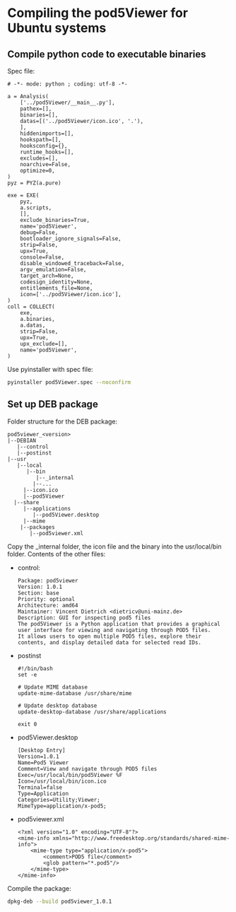 # Compiling the pod5Viewer for Ubuntu systems

## Compile python code to executable binaries

Spec file:

```
# -*- mode: python ; coding: utf-8 -*-

a = Analysis(
    ['../pod5Viewer/__main__.py'],
    pathex=[],
    binaries=[],
    datas=[('../pod5Viewer/icon.ico', '.'),
    ],
    hiddenimports=[],
    hookspath=[],
    hooksconfig={},
    runtime_hooks=[],
    excludes=[],
    noarchive=False,
    optimize=0,
)
pyz = PYZ(a.pure)

exe = EXE(
    pyz,
    a.scripts,
    [],
    exclude_binaries=True,
    name='pod5Viewer',
    debug=False,
    bootloader_ignore_signals=False,
    strip=False,
    upx=True,
    console=False,
    disable_windowed_traceback=False,
    argv_emulation=False,
    target_arch=None,
    codesign_identity=None,
    entitlements_file=None,
    icon=['../pod5Viewer/icon.ico'],
)
coll = COLLECT(
    exe,
    a.binaries,
    a.datas,
    strip=False,
    upx=True,
    upx_exclude=[],
    name='pod5Viewer',
)
```

Use pyinstaller with spec file:

```bash
pyinstaller pod5Viewer.spec --noconfirm
```


## Set up DEB package

Folder structure for the DEB package:

```
pod5viewer_<version>
|--DEBIAN
   |--control
   |--postinst
|--usr
   |--local
      |--bin
         |--_internal
	    |--...
	 |--icon.ico
	 |--pod5Viewer
  |--share
     |--applications
        |--pod5Viewer.desktop
     |--mime
	|--packages
	   |--pod5viewer.xml
```
Copy the _internal folder, the icon file and the binary into the usr/local/bin folder. Contents of the other files:

- control:
    ```
    Package: pod5viewer
    Version: 1.0.1
    Section: base
    Priority: optional
    Architecture: amd64
    Maintainer: Vincent Dietrich <dietricv@uni-mainz.de>
    Description: GUI for inspecting pod5 files
    The pod5Viewer is a Python application that provides a graphical user interface for viewing and navigating through POD5 files. 
    It allows users to open multiple POD5 files, explore their contents, and display detailed data for selected read IDs.

    ```

- postinst
    ```
    #!/bin/bash
    set -e

    # Update MIME database
    update-mime-database /usr/share/mime

    # Update desktop database
    update-desktop-database /usr/share/applications

    exit 0
    ```
- pod5Viewer.desktop
    ```
    [Desktop Entry]
    Version=1.0.1
    Name=Pod5 Viewer
    Comment=View and navigate through POD5 files
    Exec=/usr/local/bin/pod5Viewer %F
    Icon=/usr/local/bin/icon.ico
    Terminal=false
    Type=Application
    Categories=Utility;Viewer;
    MimeType=application/x-pod5;
    ```
- pod5viewer.xml
    ```
    <?xml version="1.0" encoding="UTF-8"?>
    <mime-info xmlns="http://www.freedesktop.org/standards/shared-mime-info">
        <mime-type type="application/x-pod5">
            <comment>POD5 file</comment>
            <glob pattern="*.pod5"/>
        </mime-type>
    </mime-info>
    ```

Compile the package:
```bash
dpkg-deb --build pod5viewer_1.0.1
```